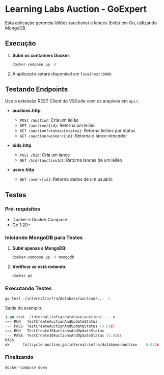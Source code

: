 # Learning Labs Auction - GoExpert

Esta aplicação gerencia leilões (auctions) e lances (bids) em Go, utilizando MongoDB.

## Execução

1. **Subir os containers Docker**:

   ```bash
   docker-compose up -d
   ```

2. A aplicação estará disponível em `localhost:8080`.

## Testando Endpoints

Use a extensão REST Client do VSCode com os arquivos em `api/`:

- **auctions.http**  
  - `POST /auction`: Cria um leilão  
  - `GET /auction/{id}`: Retorna um leilão  
  - `GET /auction?status={status}`: Retorna leilões por status  
  - `GET /auction/winner/{id}`: Retorna o lance vencedor

- **bids.http**  
  - `POST /bid`: Cria um lance  
  - `GET /bid/{auctionId}`: Retorna lances de um leilão

- **users.http**  
  - `GET /user/{id}`: Retorna dados de um usuário

## Testes

### Pré-requisitos

- Docker e Docker Compose  
- Go 1.20+

### Iniciando MongoDB para Testes

1. **Subir apenas o MongoDB**:

   ```bash
   docker-compose up -d mongodb
   ```

2. **Verificar se está rodando**:

   ```bash
   docker ps
   ```

### Executando Testes

```bash
go test ./internal/infra/database/auction/... -v
```

Saída de exemplo:

```go
❯ go test ./internal/infra/database/auction/... -v
=== RUN   TestCreateAuctionAndUpdateStatus
--- PASS: TestCreateAuctionAndUpdateStatus (3.01s)
=== RUN   TestCreate10AuctionsAndUpdateStatus
--- PASS: TestCreate10AuctionsAndUpdateStatus (3.02s)
PASS
ok      fullcycle-auction_go/internal/infra/database/auction    6.032s
```

### Finalizando

```bash
docker-compose down
```
